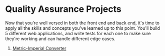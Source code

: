 # Quality Assurance Projects

Now that you're well versed in both the front end and back end, it's time to apply all the skills and concepts you've learned up to this point. You'll build 5 different web applications, and write tests for each one to make sure they're working and can handle different edge cases.

1. [Metric-Imperial Converter](https://github.com/HOuadhour/Metric-Imperial-Converter)

